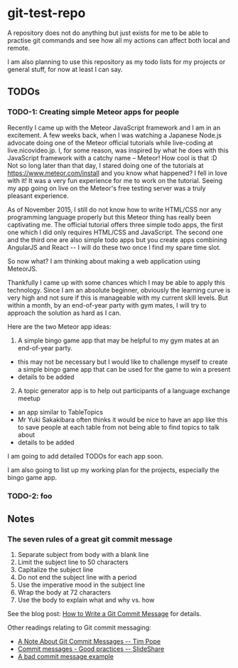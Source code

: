 git-test-repo
=============

A repository does not do anything but just exists for me to be able to practise
git commands and see how all my actions can affect both local and remote.

I am also planning to use this repository as my todo lists for my projects or general stuff, for now at least I can say.  

TODOs
-----

### TODO-1: Creating simple Meteor apps for people

Recently I came up with the Meteor JavaScript framework and I am in an excitement.
A few weeks back, when I was watching a Japanese Node.js advocate doing one of the Meteor official tutorials while live-coding at live.nicovideo.jp.
I, for some reason, was inspired by what he does with this JavaScript framework with a catchy name – Meteor! How cool is that :D  
Not so long later than that day, I stared doing one of the tutorials at https://www.meteor.com/install and you know what happened? I fell in love with it! It was a very fun experience for me to work on the tutorial. Seeing my app going on live on the Meteor's free testing server was a truly pleasant experience.

As of November 2015, I still do not know how to write HTML/CSS nor any programming language properly but this Meteor thing has really been captivating me.
The official tutorial offers three simple todo apps, the first one which I did only requires HTML/CSS and JavaScript. The second one and the third one are also simple todo apps but you create apps combining AngularJS and React -- I will do these two once I find my spare time slot.

So now what? I am thinking about making a web application using MeteorJS.

Thankfully I came up with some chances which I may be able to apply this technology. Since I am an absolute beginner, obviously the learning curve is very high and not sure if this is manageable with my current skill levels. But within a month, by an end-of-year party with gym mates, I will try to approach the solution as hard as I can.

Here are the two Meteor app ideas:

1. A simple bingo game app that may be helpful to my gym mates at an end-of-year party.
  - this may not be necessary but I would like to challenge myself to create a simple bingo game app that can be used for the game to win a present
  - details to be added
2. A topic generator app is to help out participants of a language exchange meetup
  - an app similar to TableTopics
  - Mr Yuki Sakakibara often thinks it would be nice to have an app like this to save people at each table from not being able to find topics to talk about
  - details to be added

I am going to add detailed TODOs for each app soon.

I am also going to list up my working plan for the projects, especially the bingo game app.

### TODO-2: foo

Notes
-----

### The seven rules of a great git commit message

1. Separate subject from body with a blank line
2. Limit the subject line to 50 characters
3. Capitalize the subject line
4. Do not end the subject line with a period
5. Use the imperative mood in the subject line
6. Wrap the body at 72 characters
7. Use the body to explain what and why vs. how

See the blog post: [How to Write a Git Commit Message](http://chris.beams.io/posts/git-commit/) for details.

Other readings relating to Git commit messaging:

- [A Note About Git Commit Messages -- Tim Pope](http://tbaggery.com/2008/04/19/a-note-about-git-commit-messages.html)
- [Commit messages - Good practices -- SlideShare](http://www.slideshare.net/TarinGamberini/commit-messages-goodpractices)
- [A bad commit message example](http://stopwritingramblingcommitmessages.com/)
